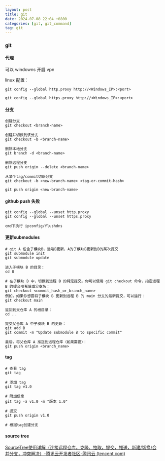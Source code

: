 ```yaml
---
layout: post
title: git
date: 2024-07-08 22:04 +0800
categories: [git, git_command]
tag: git
---
```


### git

#### 代理

可以 windowns 开启 vpn

linux 配置：
```
git config --global http.proxy http://<Windows_IP>:<port>

git config --global https.proxy http://<Windows_IP>:<port>
```

#### 分支

```git
创建分支
git checkout <branch-name>

创建并切换到该分支
git checkout -b <branch-name>

删除本地分支
git branch -d <branch-name>

删除远程分支
git push origin --delete <branch-name>

从某个tag/commit切新分支
git checkout -b <new-branch-name> <tag-or-commit-hash>

git push origin <new-branch-name>
```



#### github push 失败

```git
git config --global --unset http.proxy 
git config --global --unset https.proxy

cmd下执行 ipconfig/flushdns
```

#### 更新submodules

```git
# git A 包含子模块B，远端B更新，A的子模块B更新到B的某次提交
git submodule init
git submodule update

进入子模块 B 的目录：
cd B

# 在子模块 B 中，切换到远程 B 的特定提交。你可以使用 git checkout 命令，指定远程 B 的提交哈希值或分支名：
git checkout <commit_hash_or_branch_name>
例如，如果你想要将子模块 B 更新到远程 B 的 main 分支的最新提交，可以运行：
git checkout main

返回到父仓库 A 的根目录：
cd ..

提交父仓库 A 中子模块 B 的更新：
git add B
git commit -m "Update submodule B to specific commit"

最后，将父仓库 A 推送到远程仓库（如果需要）：
git push origin <branch_name>
```



#### tag

```git
# 查看 tag
git tag

# 添加 tag
git tag v1.0

# 附加信息
git tag -a v1.0 -m "版本 1.0"

# 提交
git push origin v1.0

# 根据tag创建分支
```

#### 

#### source tree

[SourceTree使用详解（连接远程仓库，克隆，拉取，提交，推送，新建/切换/合并分支，冲突解决）-腾讯云开发者社区-腾讯云 (tencent.com)](https://cloud.tencent.com/developer/article/1650541)
